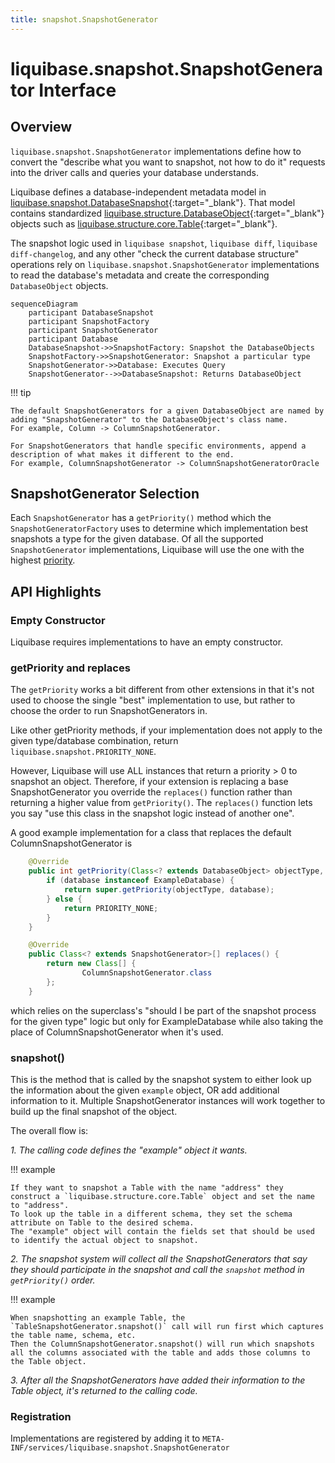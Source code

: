```yaml
---
title: snapshot.SnapshotGenerator
---
```


# liquibase.snapshot.SnapshotGenerator Interface

## Overview

`liquibase.snapshot.SnapshotGenerator` implementations define how to convert the "describe what you want to snapshot, not how to do it" requests 
into the driver calls and queries your database understands.

Liquibase defines a database-independent metadata model in [liquibase.snapshot.DatabaseSnapshot](https://javadocs.liquibase.com/liquibase-core/liquibase/snapshot/DatabaseSnapshot.html){:target="_blank"}.
That model contains standardized [liquibase.structure.DatabaseObject](https://javadocs.liquibase.com/liquibase-core/liquibase/structure/DatabaseObject.html){:target="_blank"} objects such as
[liquibase.structure.core.Table](https://javadocs.liquibase.com/liquibase-core/liquibase/structure/core/Table.html){:target="_blank"}.

The snapshot logic used in `liquibase snapshot`, `liquibase diff`, `liquibase diff-changelog`, and any other "check the current database structure" operations rely on `liquibase.snapshot.SnapshotGenerator`
implementations to read the database's metadata and create the corresponding `DatabaseObject` objects.

```mermaid
sequenceDiagram
    participant DatabaseSnapshot
    participant SnapshotFactory
    participant SnapshotGenerator
    participant Database
    DatabaseSnapshot->>SnapshotFactory: Snapshot the DatabaseObjects
    SnapshotFactory->>SnapshotGenerator: Snapshot a particular type
    SnapshotGenerator->>Database: Executes Query
    SnapshotGenerator-->>DatabaseSnapshot: Returns DatabaseObject
```

!!! tip

    The default SnapshotGenerators for a given DatabaseObject are named by adding "SnapshotGenerator" to the DatabaseObject's class name.
    For example, Column -> ColumnSnapshotGenerator.

    For SnapshotGenerators that handle specific environments, append a description of what makes it different to the end.
    For example, ColumnSnapshotGenerator -> ColumnSnapshotGeneratorOracle


## SnapshotGenerator Selection

Each `SnapshotGenerator` has a `getPriority()` method which the `SnapshotGeneratorFactory` uses to determine which implementation best snapshots a type for the given database.
Of all the supported `SnapshotGenerator` implementations, Liquibase will use the one with the highest [priority](../../extension-references/priority.md).

## API Highlights

### Empty Constructor

Liquibase requires implementations to have an empty constructor.

### getPriority and replaces

The `getPriority` works a bit different from other extensions in that it's not used to choose the single "best" implementation to use, but rather to choose the order to run SnapshotGenerators in.

Like other getPriority methods, if your implementation does not apply to the given type/database combination, return `liquibase.snapshot.PRIORITY_NONE`.

However, Liquibase will use ALL instances that return a priority > 0 to snapshot an object.
Therefore, if your extension is replacing a base SnapshotGenerator you override the `replaces()` function rather than returning a higher value from `getPriority()`.
The `replaces()` function lets you say "use this class in the snapshot logic instead of another one".

A good example implementation for a class that replaces the default ColumnSnapshotGenerator is

```java
    @Override
    public int getPriority(Class<? extends DatabaseObject> objectType, Database database) {
        if (database instanceof ExampleDatabase) {
            return super.getPriority(objectType, database);
        } else {
            return PRIORITY_NONE;
        }
    }

    @Override
    public Class<? extends SnapshotGenerator>[] replaces() {
        return new Class[] {
                ColumnSnapshotGenerator.class
        };
    }
```

which relies on the superclass's "should I be part of the snapshot process for the given type" logic but only for ExampleDatabase while also taking the place of ColumnSnapshotGenerator when it's used.

### snapshot()

This is the method that is called by the snapshot system to either look up the information about the given `example` object, OR add additional information to it.
Multiple SnapshotGenerator instances will work together to build up the final snapshot of the object.

The overall flow is:

_1. The calling code defines the "example" object it wants._

!!! example

    If they want to snapshot a Table with the name "address" they construct a `liquibase.structure.core.Table` object and set the name to "address". 
    To look up the table in a different schema, they set the schema attribute on Table to the desired schema.
    The "example" object will contain the fields set that should be used to identify the actual object to snapshot. 

_2. The snapshot system will collect all the SnapshotGenerators that say they should participate in the snapshot and call the `snapshot` method in `getPriority()` order._

!!! example

    When snapshotting an example Table, the `TableSnapshotGenerator.snapshot()` call will run first which captures the table name, schema, etc.  
    Then the ColumnSnapshotGenerator.snapshot() will run which snapshots all the columns associated with the table and adds those columns to the Table object.

_3. After all the SnapshotGenerators have added their information to the Table object, it's returned to the calling code._


### Registration

Implementations are registered by adding it to `META-INF/services/liquibase.snapshot.SnapshotGenerator`